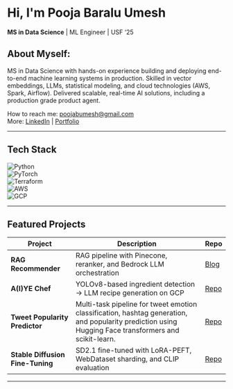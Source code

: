 # Hi, I'm Pooja Baralu Umesh

**MS in Data Science** | ML Engineer | USF ‘25  

## About Myself:
MS in Data Science with hands-on experience building and deploying end-to-end machine learning systems in production. Skilled in vector embeddings, LLMs, statistical modeling, and cloud technologies (AWS, Spark, Airflow). Delivered scalable, real-time AI solutions, including a production grade product agent. 

How to reach me: [poojabumesh@gmail.com](mailto:poojabumesh@gmail.com)  
More: [LinkedIn](www.linkedin.com/in/pooja-baraluumesh) | [Portfolio](https://poojabumesh.github.io/)  

---

## Tech Stack

![Python](https://img.shields.io/badge/-Python-3670A0?logo=python&logoColor=FFE873)  
![PyTorch](https://img.shields.io/badge/-PyTorch-EE4C2C?logo=pytorch&logoColor=white)  
![Terraform](https://img.shields.io/badge/-Terraform-623CE4?logo=terraform&logoColor=white)  
![AWS](https://img.shields.io/badge/-AWS-232F3E?logo=amazon-aws&logoColor=white)  
![GCP](https://img.shields.io/badge/-GCP-F9AB00?logo=google-cloud&logoColor=white)  

---

## Featured Projects

| Project                          | Description                                                              | Repo     |
|----------------------------------|--------------------------------------------------------------------------|----------|
| **RAG Recommender**         | RAG pipeline with Pinecone, reranker, and Bedrock LLM orchestration      | [Blog](https://poojabumesh.github.io/2025/07/30/ai-product-retrieval/) |
| **A(I)YE Chef**                  | YOLOv8-based ingredient detection → LLM recipe generation on GCP         | [Repo](https://github.com/Poojabumesh/A-I-YE-Chef)           |
| **Tweet Popularity Predictor**   | Multi-task pipeline for tweet emotion classification, hashtag generation, and popularity prediction using Hugging Face transformers and scikit-learn.     | [Repo](https://github.com/Poojabumesh/Tweet_popularity_predictor) |
| **Stable Diffusion Fine-Tuning** | SD2.1 fine-tuned with LoRA-PEFT, WebDataset sharding, and CLIP evaluation | [Repo](https://github.com/Poojabumesh/stable-diffusion-domain-finetune) |

---


<!--
**Poojabumesh/Poojabumesh** is a ✨ _special_ ✨ repository because its `README.md` (this file) appears on your GitHub profile.

Here are some ideas to get you started:

- 🔭 I’m currently working on ...
- 🌱 I’m currently learning ...
- 👯 I’m looking to collaborate on ...
- 🤔 I’m looking for help with ...
- 💬 Ask me about ...
- 📫 How to reach me: ...
- 😄 Pronouns: ...
- ⚡ Fun fact: ...
-->

